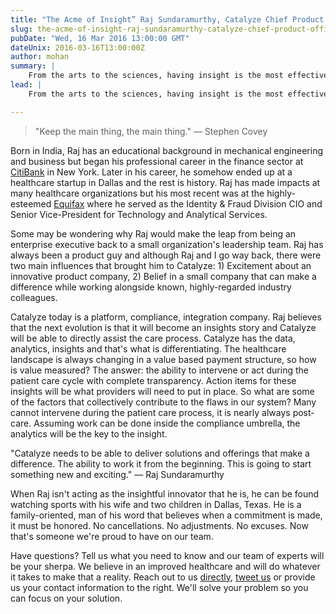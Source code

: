 ```yaml
---
title: "The Acme of Insight” Raj Sundaramurthy, Catalyze Chief Product Officer"
slug: the-acme-of-insight-raj-sundaramurthy-catalyze-chief-product-officer
pubDate: "Wed, 16 Mar 2016 13:00:00 GMT"
dateUnix: 2016-03-16T13:00:00Z
author: mohan
summary: |
    From the arts to the sciences, having insight is the most effective method to developing understanding. Whether you desire to delve into a new area of expertise or explore a more generalized subject matter, having insight is critical. No one can advocate for this imperative more than Catalyze's new Chief Product Officer, Raj Sundaramurthy.
lead: |
    From the arts to the sciences, having insight is the most effective method to developing understanding. Whether you desire to delve into a new area of expertise or explore a more generalized subject matter, having insight is critical. No one can advocate for this imperative more than Catalyze's new Chief Product Officer, Raj Sundaramurthy.

---
```


> "Keep the main thing, the main thing." — Stephen Covey

Born in India, Raj has an educational background in mechanical engineering and business but began his professional career in the finance sector at [CitiBank][1] in New York. Later in his career, he somehow ended up at a healthcare startup in Dallas and the rest is history. Raj has made impacts at many healthcare organizations but his most recent was at the highly-esteemed [Equifax][2] where he served as the Identity & Fraud Division CIO and Senior Vice-President for Technology and Analytical Services.

Some may be wondering why Raj would make the leap from being an enterprise executive back to a small organization's leadership team. Raj has always been a product guy and although Raj and I go way back, there were two main influences that brought him to Catalyze: 1) Excitement about an innovative product company, 2) Belief in a small company that can make a difference while working alongside known, highly-regarded industry colleagues. 

Catalyze today is a platform, compliance, integration company. Raj believes that the next evolution is that it will become an insights story and Catalyze will be able to directly assist the care process. Catalyze has the data, analytics, insights and that's what is differentiating. The healthcare landscape is always changing in a value based payment structure, so how is value measured? The answer: the ability to intervene or act during the patient care cycle with complete transparency. Action items for these insights will be what providers will need to put in place. So what are some of the factors that collectively contribute to the flaws in our system? Many cannot intervene during the patient care process, it is nearly always post-care. Assuming work can be done inside the compliance umbrella, the analytics will be the key to the insight.

"Catalyze needs to be able to deliver solutions and offerings that make a difference. The ability to work it from the beginning. This is going to start something new and exciting." — Raj Sundaramurthy

When Raj isn't acting as the insightful innovator that he is, he can be found watching sports with his wife and two children in Dallas, Texas. He is a family-oriented, man of his word that believes when a commitment is made, it must be honored. No cancellations. No adjustments. No excuses. Now that's someone we're proud to have on our team.

Have questions? Tell us what you need to know and our team of experts will be your sherpa. We believe in an improved healthcare and will do whatever it takes to make that a reality. Reach out to us [directly][3], [tweet us][4] or provide us your contact information to the right. We'll solve your problem so you can focus on your solution.

[1]: https://online.citi.com/US/JPS/portal/Index.do
[2]: http://www.equifax.com/home/en_us
[3]: mailto:hello%40catalyze.io
[4]: https://twitter.com/catalyzeio
